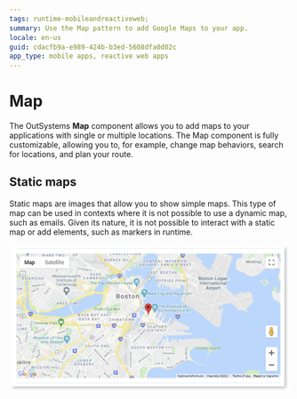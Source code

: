 ```yaml
---
tags: runtime-mobileandreactiveweb;  
summary: Use the Map pattern to add Google Maps to your app.
locale: en-us
guid: cdacfb9a-e989-424b-b3ed-5608dfa0d02c  
app_type: mobile apps, reactive web apps
---
```


# Map

The OutSystems **Map** component allows you to add maps to your applications with single or multiple locations. The Map component is fully customizable, allowing you to, for example, change map behaviors, search for locations, and plan your route.
 
## Static maps 
Static maps are images that allow you to show simple maps. This type of map can be used in contexts where it is not possible to use a dynamic map, such as emails. Given its nature, it is not possible to interact with a static map or add elements, such as markers in runtime.

![Map pattern in the preview screen](<images/map-overview.png>)
